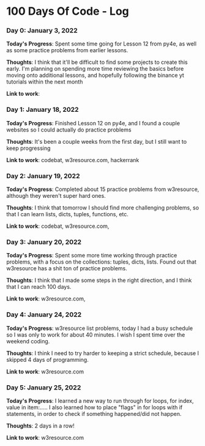 # 100 Days Of Code - Log

### Day 0: January 3, 2022

**Today's Progress**: Spent some time going for Lesson 12 from py4e, as well as some practice problems from earlier lessons.

**Thoughts**: I think that it'll be difficult to find some projects to create this early. I'm planning on spending more time reviewing the basics before moving onto additional lessons, and hopefully following the binance yt tutorials within the next month

**Link to work**:

### Day 1: January 18, 2022

**Today's Progress**: Finished Lesson 12 on py4e, and I found a couple websites so I could actually do practice problems

**Thoughts**: It's been a couple weeks from the first day, but I still want to keep progressing

**Link to work**: codebat, w3resource.com, hackerrank

### Day 2: January 19, 2022

**Today's Progress**: Completed about 15 practice problems from w3resource, although they weren't super hard ones.

**Thoughts**: I think that tomorrow I should find more challenging problems, so that I can learn lists, dicts, tuples, functions, etc.

**Link to work**: codebat, w3resource.com, 

### Day 3: January 20, 2022

**Today's Progress**: Spent some more time working through practice problems, with a focus on the collections: tuples, dicts, lists. Found out that w3resource has a shit ton of practice problems.

**Thoughts**: I think that I made some steps in the right direction, and I think that I can reach 100 days.

**Link to work**: w3resource.com, 


### Day 4: January 24, 2022

**Today's Progress**: w3resource list problems, today I had a busy schedule so I was only to work for about 40 minutes. I wish I spent time over the weekend coding.

**Thoughts**: I think I need to try harder to keeping a strict schedule, because I skipped 4 days of programming.

**Link to work**: w3resource.com

### Day 5: January 25, 2022

**Today's Progress**: I learned a new way to run through for loops, for index, value in item:..... I also learned how to place "flags" in for loops with if statements, in order to check if something happened/did not happen. 

**Thoughts**: 2 days in a row!

**Link to work**: w3resource.com
